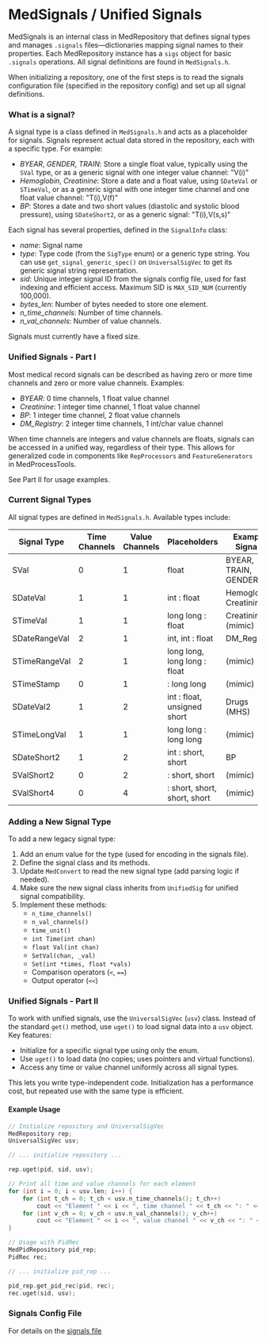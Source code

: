 # MedSignals / Unified Signals

MedSignals is an internal class in MedRepository that defines signal types and manages `.signals` files—dictionaries mapping signal names to their properties. Each MedRepository instance has a `sigs` object for basic `.signals` operations. All signal definitions are found in `MedSignals.h`.

When initializing a repository, one of the first steps is to read the signals configuration file (specified in the repository config) and set up all signal definitions.

### What is a signal?

A signal type is a class defined in `MedSignals.h` and acts as a placeholder for signals. Signals represent actual data stored in the repository, each with a specific type. For example:

- *BYEAR*, *GENDER*, *TRAIN*: Store a single float value, typically using the `SVal` type, or as a generic signal with one integer value channel: "V(i)"
- *Hemoglobin*, *Creatinine*: Store a date and a float value, using `SDateVal` or `STimeVal`, or as a generic signal with one integer time channel and one float value channel: "T(i),V(f)"
- *BP*: Stores a date and two short values (diastolic and systolic blood pressure), using `SDateShort2`, or as a generic signal: "T(i),V(s,s)"

Each signal has several properties, defined in the `SignalInfo` class:

- *name*: Signal name
- *type*: Type code (from the `SigType` enum) or a generic type string. You can use `get_signal_generic_spec()` on `UniversalSigVec` to get its generic signal string representation.
- *sid*: Unique integer signal ID from the signals config file, used for fast indexing and efficient access. Maximum SID is `MAX_SID_NUM` (currently 100,000).
- *bytes_len*: Number of bytes needed to store one element.
- *n_time_channels*: Number of time channels.
- *n_val_channels*: Number of value channels.

Signals must currently have a fixed size.

### Unified Signals - Part I

Most medical record signals can be described as having zero or more time channels and zero or more value channels. Examples:

- *BYEAR*: 0 time channels, 1 float value channel
- *Creatinine*: 1 integer time channel, 1 float value channel
- *BP*: 1 integer time channel, 2 float value channels
- *DM_Registry*: 2 integer time channels, 1 int/char value channel

When time channels are integers and value channels are floats, signals can be accessed in a unified way, regardless of their type. This allows for generalized code in components like `RepProcessors` and `FeatureGenerators` in MedProcessTools.

See Part II for usage examples.

### Current Signal Types

All signal types are defined in `MedSignals.h`. Available types include:

| Signal Type      | Time Channels | Value Channels | Placeholders                | Example Signals         |
|------------------|--------------|---------------|-----------------------------|------------------------|
| SVal             | 0            | 1             | float                       | BYEAR, TRAIN, GENDER   |
| SDateVal         | 1            | 1             | int : float                 | Hemoglobin, Creatinine |
| STimeVal         | 1            | 1             | long long : float           | Creatinine (mimic)     |
| SDateRangeVal    | 2            | 1             | int, int : float            | DM_Registry            |
| STimeRangeVal    | 2            | 1             | long long, long long : float| (mimic)                |
| STimeStamp       | 0            | 1             | : long long                 | (mimic)                |
| SDateVal2        | 1            | 2             | int : float, unsigned short | Drugs (MHS)            |
| STimeLongVal     | 1            | 1             | long long : long long       | (mimic)                |
| SDateShort2      | 1            | 2             | int : short, short          | BP                     |
| SValShort2       | 0            | 2             | : short, short              | (mimic)                |
| SValShort4       | 0            | 4             | : short, short, short, short| (mimic)                |

### Adding a New Signal Type

To add a new legacy signal type:

1. Add an enum value for the type (used for encoding in the signals file).
2. Define the signal class and its methods.
3. Update `MedConvert` to read the new signal type (add parsing logic if needed).
4. Make sure the new signal class inherits from `UnifiedSig` for unified signal compatibility.
5. Implement these methods:
   - `n_time_channels()`
   - `n_val_channels()`
   - `time_unit()`
   - `int Time(int chan)`
   - `float Val(int chan)`
   - `SetVal(chan, _val)`
   - `Set(int *times, float *vals)`
   - Comparison operators (`<`, `==`)
   - Output operator (`<<`)

### Unified Signals - Part II

To work with unified signals, use the `UniversalSigVec` (`usv`) class. Instead of the standard `get()` method, use `uget()` to load signal data into a `usv` object. Key features:

- Initialize for a specific signal type using only the enum.
- Use `uget()` to load data (no copies; uses pointers and virtual functions).
- Access any time or value channel uniformly across all signal types.

This lets you write type-independent code. Initialization has a performance cost, but repeated use with the same type is efficient.

#### Example Usage

```c++
// Initialize repository and UniversalSigVec
MedRepository rep;
UniversalSigVec usv;

// ... initialize repository ...

rep.uget(pid, sid, usv);

// Print all time and value channels for each element
for (int i = 0; i < usv.len; i++) {
    for (int t_ch = 0; t_ch < usv.n_time_channels(); t_ch++)
        cout << "Element " << i << ", time channel " << t_ch << ": " << usv.Time(i, t_ch);
    for (int v_ch = 0; v_ch < usv.n_val_channels(); v_ch++)
        cout << "Element " << i << ", value channel " << v_ch << ": " << usv.Val(i, v_ch);
}

// Usage with PidRec
MedPidRepository pid_rep;
PidRec rec;

// ... initialize pid_rep ...

pid_rep.get_pid_rec(pid, rec);
rec.uget(sid, usv);
```

### Signals Config File

For details on the [signals file](/Repositories/Repository%20Signals%20file%20format.html)

